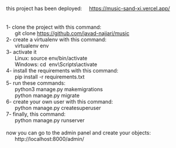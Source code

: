 this project has been deployed: &nbsp; &nbsp; https://music-sand-xi.vercel.app/ \
\
\
1- clone the project with this command: \
&nbsp; &nbsp; &nbsp; git clone https://github.com/javad-najjari/music \
2- create a virtualenv with this command: \
&nbsp; &nbsp; &nbsp; virtualenv env \
3- activate it \
&nbsp; &nbsp; &nbsp; Linux: source env/bin/activate \
&nbsp; &nbsp; &nbsp; Windows: cd &nbsp;env\Scripts\activate <br>
4- install the requirements with this command: \
&nbsp; &nbsp; &nbsp; pip install -r requirements.txt \
5- run these commands: \
&nbsp; &nbsp; &nbsp; python3 manage.py makemigrations \
&nbsp; &nbsp; &nbsp; python manage.py migrate \
6- create your own user with this command: \
&nbsp; &nbsp; &nbsp; python manage.py createsuperuser \
7- finally, this command: \
&nbsp; &nbsp; &nbsp; python manage.py runserver \
\
now you can go to the admin panel and create your objects: \
&nbsp; &nbsp; &nbsp; http://localhost:8000/admin/

